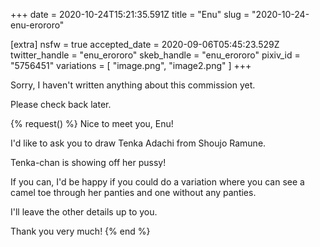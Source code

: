 +++
date = 2020-10-24T15:21:35.591Z
title = "Enu"
slug = "2020-10-24-enu-erororo"

[extra]
nsfw = true
accepted_date = 2020-09-06T05:45:23.529Z
twitter_handle = "enu_erororo"
skeb_handle = "enu_erororo"
pixiv_id = "5756451"
variations = [
  "image.png",
  "image2.png"
]
+++

Sorry, I haven't written anything about this commission yet.

Please check back later.

{% request() %}
Nice to meet you, Enu!

I'd like to ask you to draw Tenka Adachi from Shoujo Ramune.

Tenka-chan is showing off her pussy!

If you can, I'd be happy if you could do a variation where you can see a camel toe through her panties and one without any panties.

I'll leave the other details up to you.

Thank you very much!
{% end %}
